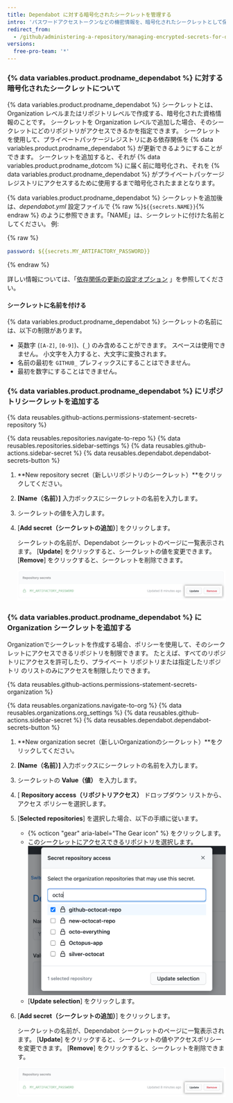 ```yaml
---
title: Dependabot に対する暗号化されたシークレットを管理する
intro: 'パスワードアクセストークンなどの機密情報を、暗号化されたシークレットとして保存し、{% data variables.product.prodname_dependabot %} 設定ファイルで参照することができます。'
redirect_from:
  - /github/administering-a-repository/managing-encrypted-secrets-for-dependabot
versions:
  free-pro-team: '*'
---
```


### {% data variables.product.prodname_dependabot %} に対する暗号化されたシークレットについて

{% data variables.product.prodname_dependabot %} シークレットとは、Organization レベルまたはリポジトリレベルで作成する、暗号化された資格情報のことです。
シークレットを Organization レベルで追加した場合、そのシークレットにどのリポジトリがアクセスできるかを指定できます。 シークレットを使用して、プライベートパッケージレジストリにある依存関係を {% data variables.product.prodname_dependabot %} が更新できるようにすることができます。 シークレットを追加すると、それが {% data variables.product.prodname_dotcom %} に届く前に暗号化され、それを {% data variables.product.prodname_dependabot %} がプライベートパッケージレジストリにアクセスするために使用するまで暗号化されたままとなります。

{% data variables.product.prodname_dependabot %} シークレットを追加後は、_dependabot.yml_ 設定ファイルで {% raw %}`${{secrets.NAME}}`{% endraw %} のように参照できます。「NAME」は、シークレットに付けた名前としてください。 例:

{% raw %}
```yaml
password: ${{secrets.MY_ARTIFACTORY_PASSWORD}}
```
{% endraw %}

詳しい情報については、「[依存関係の更新の設定オプション](/github/administering-a-repository/configuration-options-for-dependency-updates#configuration-options-for-private-registries) 」を参照してください。

#### シークレットに名前を付ける

{% data variables.product.prodname_dependabot %} シークレットの名前には、以下の制限があります。
* 英数字 (`[A-Z]`, `[0-9]`)、(`_`) のみ含めることができます。 スペースは使用できません。 小文字を入力すると、大文字に変換されます。
* 名前の最初を `GITHUB_` プレフィックスにすることはできません。
* 最初を数字にすることはできません。

### {% data variables.product.prodname_dependabot %} にリポジトリシークレットを追加する

{% data reusables.github-actions.permissions-statement-secrets-repository %}

{% data reusables.repositories.navigate-to-repo %}
{% data reusables.repositories.sidebar-settings %}
{% data reusables.github-actions.sidebar-secret %}
{% data reusables.dependabot.dependabot-secrets-button %}
1. **New repository secret（新しいリポジトリのシークレット）**をクリックしてください。
1. **[Name（名前）]** 入力ボックスにシークレットの名前を入力します。
1. シークレットの値を入力します。
1. [**Add secret（シークレットの追加）**] をクリックします。

   シークレットの名前が、Dependabot シークレットのページに一覧表示されます。 [**Update**] をクリックすると、シークレットの値を変更できます。 [**Remove**] をクリックすると、シークレットを削除できます。

   ![リポジトリシークレットの更新または削除](/assets/images/help/dependabot/update-remove-repo-secret.png)

### {% data variables.product.prodname_dependabot %} に Organization シークレットを追加する

Organizationでシークレットを作成する場合、ポリシーを使用して、そのシークレットにアクセスできるリポジトリを制限できます。 たとえば、すべてのリポジトリにアクセスを許可したり、プライベート リポジトリまたは指定したリポジトリ のリストのみにアクセスを制限したりできます。

{% data reusables.github-actions.permissions-statement-secrets-organization %}

{% data reusables.organizations.navigate-to-org %}
{% data reusables.organizations.org_settings %}
{% data reusables.github-actions.sidebar-secret %}
{% data reusables.dependabot.dependabot-secrets-button %}
1. **New organization secret（新しいOrganizationのシークレット）**をクリックしてください。
1. **[Name（名前）]** 入力ボックスにシークレットの名前を入力します。
1. シークレットの **Value（値）** を入力します。
1. [ **Repository access（リポジトリアクセス）** ドロップダウン リストから、アクセス ポリシーを選択します。
1. [**Selected repositories**] を選択した場合、以下の手順に従います。

   * {% octicon "gear" aria-label="The Gear icon" %} をクリックします。
   * このシークレットにアクセスできるリポジトリを選択します。 ![シークレットに対するリポジトリの選択](/assets/images/help/dependabot/secret-repository-access.png)
   * [**Update selection**] をクリックします。

1. [**Add secret（シークレットの追加）**] をクリックします。

   シークレットの名前が、Dependabot シークレットのページに一覧表示されます。 [**Update**] をクリックすると、シークレットの値やアクセスポリシーを変更できます。 [**Remove**] をクリックすると、シークレットを削除できます。

   ![Organization シークレットの更新または削除](/assets/images/help/dependabot/update-remove-repo-secret.png)
